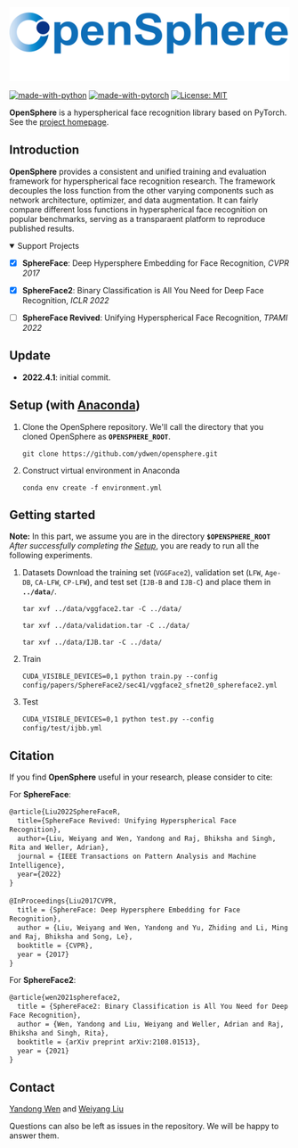 
<div align="center">
  <img src="assets/opensphere_logo2.png" width="600"/>
</div>

[![made-with-python](https://img.shields.io/badge/Made%20with-Python-red.svg)](#python)
[![made-with-pytorch](https://img.shields.io/badge/Made%20with-Pytorch-brightgreen)](https://pytorch.org/)
[![License: MIT](https://img.shields.io/badge/License-MIT-yellow.svg)](https://opensource.org/licenses/MIT)

**OpenSphere** is a hyperspherical face recognition library based on PyTorch. See the [project homepage](https://opensphere.world/).

## Introduction
**OpenSphere** provides a consistent and unified training and evaluation framework for hyperspherical face recognition research. The framework decouples the loss function from the other varying components such as network architecture, optimizer, and data augmentation. It can fairly compare different loss functions in hyperspherical face recognition on popular benchmarks, serving as a transparaent platform to reproduce published results.


<details open>
<summary>Support Projects</summary>
	

- [x] **SphereFace**: Deep Hypersphere Embedding for Face Recognition, *CVPR 2017* </li>

- [x] **SphereFace2**: Binary Classification is All You Need for Deep Face Recognition, *ICLR 2022* </li>

- [ ] **SphereFace Revived**: Unifying Hyperspherical Face Recognition, *TPAMI 2022* </li>
  
</details>



## Update
- **2022.4.1**: initial commit.


## Setup (with [Anaconda](https://www.anaconda.com/))
1. Clone the OpenSphere repository. We'll call the directory that you cloned OpenSphere as **`OPENSPHERE_ROOT`**.

    ```Shell
    git clone https://github.com/ydwen/opensphere.git
    ```

2. Construct virtual environment in Anaconda

    ```Shell
    conda env create -f environment.yml
    ```

## Getting started
**Note:** In this part, we assume you are in the directory **`$OPENSPHERE_ROOT`**
*After successfully completing the [Setup](#setup)*, you are ready to run all the following experiments.

1. Datasets
Download the training set (`VGGFace2`), validation set (`LFW`, `Age-DB`, `CA-LFW`, `CP-LFW`), and test set (`IJB-B` and `IJB-C`) and place them in **`../data/`**.

	```Shell
	tar xvf ../data/vggface2.tar -C ../data/ 
	```
  
	```Shell
	tar xvf ../data/validation.tar -C ../data/ 
	```
  
	```Shell
	tar xvf ../data/IJB.tar -C ../data/
	```


2. Train

	```Shell
	CUDA_VISIBLE_DEVICES=0,1 python train.py --config config/papers/SphereFace2/sec41/vggface2_sfnet20_sphereface2.yml
	```

3. Test
	```Shell
	CUDA_VISIBLE_DEVICES=0,1 python test.py --config config/test/ijbb.yml
	```


## Citation

If you find **OpenSphere** useful in your research, please consider to cite:

For **SphereFace**:

  	@article{Liu2022SphereFaceR,
	  title={SphereFace Revived: Unifying Hyperspherical Face Recognition},
	  author={Liu, Weiyang and Wen, Yandong and Raj, Bhiksha and Singh, Rita and Weller, Adrian},
	  journal = {IEEE Transactions on Pattern Analysis and Machine Intelligence},
	  year={2022}
	}
	
	@InProceedings{Liu2017CVPR,
	  title = {SphereFace: Deep Hypersphere Embedding for Face Recognition},
	  author = {Liu, Weiyang and Wen, Yandong and Yu, Zhiding and Li, Ming and Raj, Bhiksha and Song, Le},
	  booktitle = {CVPR},
	  year = {2017}
	}
	
      
For **SphereFace2**:
  
	@article{wen2021sphereface2,
	  title = {SphereFace2: Binary Classification is All You Need for Deep Face Recognition},
	  author = {Wen, Yandong and Liu, Weiyang and Weller, Adrian and Raj, Bhiksha and Singh, Rita},
	  booktitle = {arXiv preprint arXiv:2108.01513},
	  year = {2021}
	}
	
	

## Contact

  [Yandong Wen](https://ydwen.github.io) and [Weiyang Liu](https://wyliu.com)

  Questions can also be left as issues in the repository. We will be happy to answer them.
